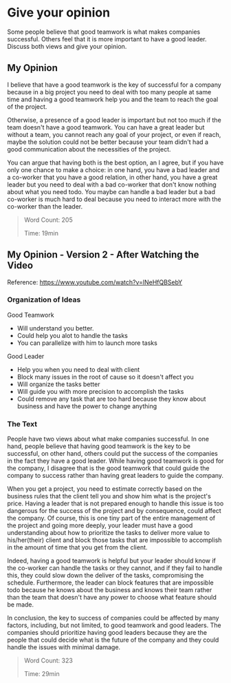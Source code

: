 # Give your opinion

Some people believe that good teamwork is what makes companies successful. Others feel that it is more important to have a good leader. Discuss both views and give your opinion.

## My Opinion

I believe that have a good teamwork is the key of successful for a company because in a big project you need to deal with too many people at same time and having a good teamwork help you and the team to reach the goal of the project.

Otherwise, a presence of a good leader is important but not too much if the team doesn't have a good teamwork. You can have a great leader but without a team, you cannot reach any goal of your project, or even if reach, maybe the solution could not be better because your team didn't had a good communication about the necessities of the project.

You can argue that having both is the best option, an I agree, but if you have only one chance to make a choice: in one hand, you have a bad leader and a co-worker that you have a good relation, in other hand, you have a great leader but you need to deal with a bad co-worker that don't know nothing about what you need todo. You maybe can handle a bad leader but a bad co-worker is much hard to deal because you need to interact more with the co-worker than the leader.

> Word Count: 205
>
> Time: 19min

## My Opinion - Version 2 - After Watching the Video

Reference: https://www.youtube.com/watch?v=lNeHfQBSebY

### Organization of Ideas

Good Teamwork

- Will understand you better.
- Could help you alot to handle the tasks
- You can parallelize with him to launch more tasks  

Good Leader

- Help you when you need to deal with client
- Block many issues in the root of cause so it doesn't affect you
- Will organize the tasks better
- Will guide you with more precision to accomplish the tasks
- Could remove any task that are too hard because they know about business and have the power to change anything

### The Text

People have two views about what make companies successful. In one hand, people believe that having good teamwork is the key to be successful, on other hand, others could put the success of the companies in the fact they have a good leader. While having good teamwork is good for the company, I disagree that is the good teamwork that could guide the company to success rather than having great leaders to guide the company.

When you get a project, you need to estimate correctly based on the business rules that the client tell you and show him what is the project's price. Having a leader that is not prepared enough to handle this issue is too dangerous for the success of the project and by consequence, could affect the company. Of course, this is one tiny part of the entire management of the project and going more deeply, your leader must have a good understanding about how to prioritize the tasks to deliver more value to his/her(their) client and block those tasks that are impossible to accomplish in the amount of time that you get from the client.

Indeed, having a good teamwork is helpful but your leader should know if the co-worker can handle the tasks or they cannot, and if they fail to handle this, they could slow down the deliver of the tasks, compromising the schedule. Furthermore, the leader can block features that are impossible todo because he knows about the business and knows their team rather than the team that doesn't have any power to choose what feature should be made.

In conclusion, the key to success of companies could be affected by many factors, including, but not limited, to good teamwork and good leaders. The companies should prioritize having good leaders because they are the people that could decide what is the future of the company and they could handle the issues with minimal damage.

> Word Count: 323
>
> Time: 29min
